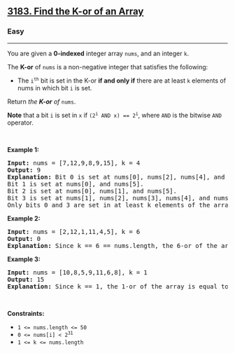 <h2><a href="https://leetcode.com/problems/find-the-k-or-of-an-array">3183. Find the K-or of an Array</a></h2><h3>Easy</h3><hr><p>You are given a <strong>0-indexed</strong> integer array <code>nums</code>, and an integer <code>k</code>.</p>

<p>The <strong>K-or</strong> of <code>nums</code> is a non-negative integer that satisfies the following:</p>

<ul>
	<li>The <code>i<sup>th</sup></code> bit is set in the K-or <strong>if and only if</strong> there are at least <code>k</code> elements of nums in which bit <code>i</code> is set.</li>
</ul>

<p>Return <em>the <strong> K-or</strong> of</em> <code>nums</code>.</p>

<p><strong>Note</strong> that a bit <code>i</code> is set in <code>x</code> if <code>(2<sup>i</sup> AND x) == 2<sup>i</sup></code>, where <code>AND</code> is the bitwise <code>AND</code> operator.</p>

<p>&nbsp;</p>
<p><strong class="example">Example 1:</strong></p>

<pre>
<strong>Input:</strong> nums = [7,12,9,8,9,15], k = 4
<strong>Output:</strong> 9
<strong>Explanation:</strong> Bit 0 is set at nums[0], nums[2], nums[4], and nums[5].
Bit 1 is set at nums[0], and nums[5].
Bit 2 is set at nums[0], nums[1], and nums[5].
Bit 3 is set at nums[1], nums[2], nums[3], nums[4], and nums[5].
Only bits 0 and 3 are set in at least k elements of the array, and bits i &gt;= 4 are not set in any of the array&#39;s elements. Hence, the answer is 2^0 + 2^3 = 9.
</pre>

<p><strong class="example">Example 2:</strong></p>

<pre>
<strong>Input:</strong> nums = [2,12,1,11,4,5], k = 6
<strong>Output:</strong> 0
<strong>Explanation:</strong> Since k == 6 == nums.length, the 6-or of the array is equal to the bitwise AND of all its elements. Hence, the answer is 2 AND 12 AND 1 AND 11 AND 4 AND 5 = 0.
</pre>

<p><strong class="example">Example 3:</strong></p>

<pre>
<strong>Input:</strong> nums = [10,8,5,9,11,6,8], k = 1
<strong>Output:</strong> 15
<strong>Explanation:</strong> Since k == 1, the 1-or of the array is equal to the bitwise OR of all its elements. Hence, the answer is 10 OR 8 OR 5 OR 9 OR 11 OR 6 OR 8 = 15.
</pre>

<p>&nbsp;</p>
<p><strong>Constraints:</strong></p>

<ul>
	<li><code>1 &lt;= nums.length &lt;= 50</code></li>
	<li><code>0 &lt;= nums[i] &lt; 2<sup>31</sup></code></li>
	<li><code>1 &lt;= k &lt;= nums.length</code></li>
</ul>
